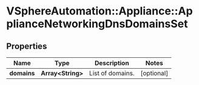 # VSphereAutomation::Appliance::ApplianceNetworkingDnsDomainsSet

## Properties
Name | Type | Description | Notes
------------ | ------------- | ------------- | -------------
**domains** | **Array&lt;String&gt;** | List of domains. | [optional] 


